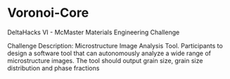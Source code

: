 # Voronoi-Core
DeltaHacks VI - McMaster Materials Engineering Challenge 

Challenge Description: 
Microstructure Image Analysis Tool. Participants to design a software tool that can
autonomously analyze a wide range of microstructure images. The tool should
output grain size, grain size distribution and phase fractions

